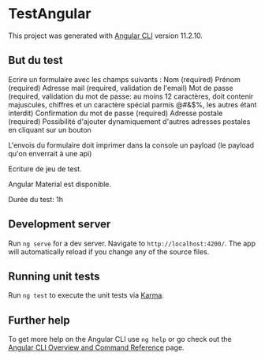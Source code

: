 # TestAngular

This project was generated with [Angular CLI](https://github.com/angular/angular-cli) version 11.2.10.

## But du test
Ecrire un formulaire avec les champs suivants :
Nom (required)
Prénom (required)
Adresse mail (required, validation de l'email)
Mot de passe (required, validation du mot de passe: au moins 12 caractères, doit contenir majuscules, chiffres et un caractère spécial parmis @#&$%, les autres étant interdit)
Confirmation du mot de passe (required)
Adresse postale (required)
Possibilité d'ajouter dynamiquement d'autres adresses postales en cliquant sur un bouton

L'envois du formulaire doit imprimer dans la console un payload (le payload qu'on enverrait à une api)

Ecriture de jeu de test.

Angular Material est disponible.

Durée du test: 1h

## Development server

Run `ng serve` for a dev server. Navigate to `http://localhost:4200/`. The app will automatically reload if you change any of the source files.

## Running unit tests

Run `ng test` to execute the unit tests via [Karma](https://karma-runner.github.io).

## Further help

To get more help on the Angular CLI use `ng help` or go check out the [Angular CLI Overview and Command Reference](https://angular.io/cli) page.
